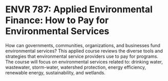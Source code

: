 # ENVR 787: Applied Environmental Finance: How to Pay for Environmental Services

How can governments, communities, organizations, and businesses fund environmental services? This applied course reviews the diverse tools and strategies that environmental service providers use to pay for programs. The course will focus on environmental services related to: drinking water, wastewater, storm-water, watershed protection, energy efficiency, renewable energy, sustainability, and wetlands.